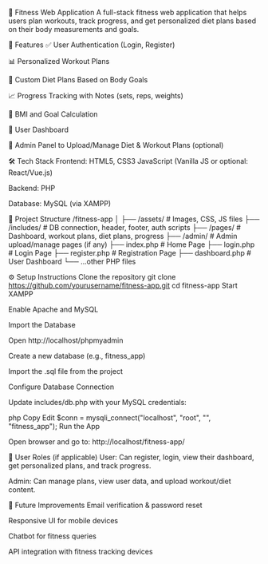 💪 Fitness Web Application
A full-stack fitness web application that helps users plan workouts, track progress, and get personalized diet plans based on their body measurements and goals.

🚀 Features
✅ User Authentication (Login, Register)

📊 Personalized Workout Plans

🍎 Custom Diet Plans Based on Body Goals

📈 Progress Tracking with Notes (sets, reps, weights)

🧮 BMI and Goal Calculation

📅 User Dashboard

📂 Admin Panel to Upload/Manage Diet & Workout Plans (optional)

🛠️ Tech Stack
Frontend:
HTML5, CSS3
JavaScript (Vanilla JS or optional: React/Vue.js)

Backend:
PHP

Database:
MySQL (via XAMPP)

📁 Project Structure
/fitness-app
│
├── /assets/            # Images, CSS, JS files
├── /includes/          # DB connection, header, footer, auth scripts
├── /pages/             # Dashboard, workout plans, diet plans, progress
├── /admin/             # Admin upload/manage pages (if any)
├── index.php           # Home Page
├── login.php           # Login Page
├── register.php        # Registration Page
├── dashboard.php       # User Dashboard
└── ...other PHP files

⚙️ Setup Instructions
Clone the repository
git clone https://github.com/yourusername/fitness-app.git
cd fitness-app
Start XAMPP

Enable Apache and MySQL

Import the Database

Open http://localhost/phpmyadmin

Create a new database (e.g., fitness_app)

Import the .sql file from the project

Configure Database Connection

Update includes/db.php with your MySQL credentials:

php
Copy
Edit
$conn = mysqli_connect("localhost", "root", "", "fitness_app");
Run the App

Open browser and go to:
http://localhost/fitness-app/

🔐 User Roles (if applicable)
User: Can register, login, view their dashboard, get personalized plans, and track progress.

Admin: Can manage plans, view user data, and upload workout/diet content.


📌 Future Improvements
Email verification & password reset

Responsive UI for mobile devices

Chatbot for fitness queries

API integration with fitness tracking devices

